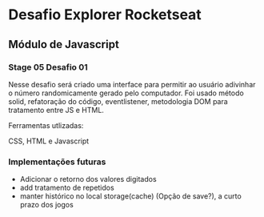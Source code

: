 <h1>Desafio Explorer Rocketseat</h1>
<h2>Módulo de Javascript</h2>
<h3>Stage 05 Desafio 01</h3>

Nesse desafio será criado uma interface para permitir ao usuário adivinhar o número randomicamente gerado pelo computador. Foi usado método solid, refatoração do código, eventlistener, metodologia DOM para tratamento entre JS e HTML.

Ferramentas utlizadas:

CSS, HTML e Javascript

<h3>Implementações futuras</h3>

<ul>
  <li>Adicionar o retorno dos valores digitados</li>
  <li>add tratamento de repetidos</li>
  <li>manter histórico no local storage(cache) (Opção de save?), a curto prazo dos jogos</li>
</ul>
